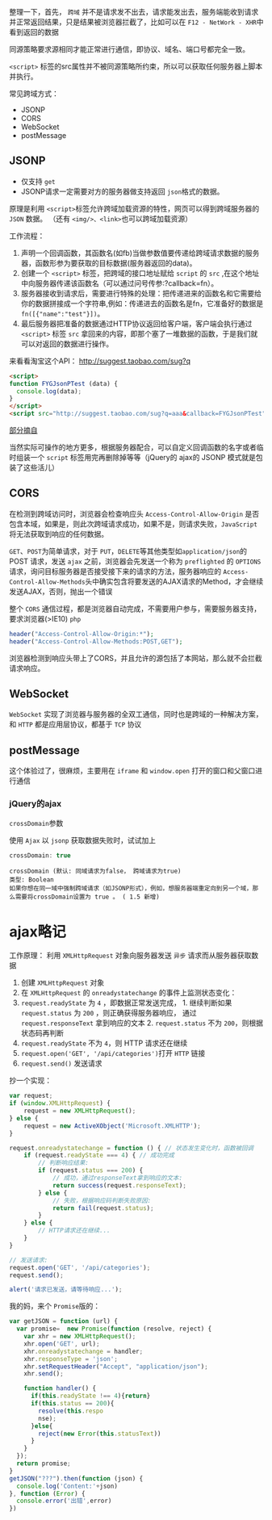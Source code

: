 整理一下，首先， `跨域` 并不是请求发不出去，请求能发出去，服务端能收到请求并正常返回结果，只是结果被浏览器拦截了，比如可以在 `F12 - NetWork - XHR`中看到返回的数据

同源策略要求源相同才能正常进行通信，即协议、域名、端口号都完全一致。


`<script>` 标签的src属性并不被同源策略所约束，所以可以获取任何服务器上脚本并执行。


常见跨域方式：
- JSONP
- CORS
- WebSocket
- postMessage

## JSONP
- 仅支持 `get`
- JSONP请求一定需要对方的服务器做支持返回 `json`格式的数据。

原理是利用 `<script>`标签允许跨域加载资源的特性，网页可以得到跨域服务器的 `JSON` 数据。
（还有 `<img/>、<link>`也可以跨域加载资源）

工作流程：
1. 声明一个回调函数，其函数名(如fb)当做参数值要传递给跨域请求数据的服务器，函数形参为要获取的目标数据(服务器返回的data)。
2. 创建一个 `<script>` 标签，把跨域的接口地址赋给 `script` 的 `src` ,在这个地址中向服务器传递该函数名（可以通过问号传参:?callback=fn）。
3. 服务器接收到请求后，需要进行特殊的处理：把传递进来的函数名和它需要给你的数据拼接成一个字符串,例如：传递进去的函数名是fn，它准备好的数据是`fn([{"name":"test"}])`。
4. 最后服务器把准备的数据通过HTTP协议返回给客户端，客户端会执行通过 `<script>` 标签 `src` 拿回来的内容，即那个塞了一堆数据的函数，于是我们就可以对返回的数据进行操作。



来看看淘宝这个API：
http://suggest.taobao.com/sug?q

```html
<script>
function FYGJsonPTest (data) {
  console.log(data);
}
</script>
<script src="http://suggest.taobao.com/sug?q=aaa&callback=FYGJsonPTest"></script>
```


[部分摘自](https://segmentfault.com/a/1190000016756432)

当然实际可操作的地方更多，根据服务器配合，可以自定义回调函数的名字或者临时组装一个 `script` 标签用完再删除掉等等（jQuery的 ajax的 JSONP 模式就是包装了这些活儿）
## CORS
在检测到跨域访问时，浏览器会检查响应头 `Access-Control-Allow-Origin` 是否包含本域，如果是，则此次跨域请求成功，如果不是，则请求失败，`JavaScript` 将无法获取到响应的任何数据。

`GET`、`POST`为简单请求，对于 `PUT`，`DELETE`等其他类型如`application/json`的POST 请求，发送 `ajax` 之前，浏览器会先发送一个称为 `preflighted` 的 `OPTIONS` 请求，询问目标服务器是否接受接下来的请求的方法，服务器响应的 `Access-Control-Allow-Methods`头中确实包含将要发送的AJAX请求的Method，才会继续发送AJAX，否则，抛出一个错误

整个 `CORS` 通信过程，都是浏览器自动完成，不需要用户参与，需要服务器支持，要求浏览器(>IE10) `php`
```php
header("Access-Control-Allow-Origin:*");
header("Access-Control-Allow-Methods:POST,GET");
```
浏览器检测到响应头带上了CORS，并且允许的源包括了本网站，那么就不会拦截请求响应。



## WebSocket
`WebSocket` 实现了浏览器与服务器的全双工通信，同时也是跨域的一种解决方案，和 `HTTP` 都是应用层协议，都基于 `TCP` 协议

## postMessage
这个体验过了，很麻烦，主要用在 `iframe` 和 `window.open` 打开的窗口和父窗口进行通信

### jQuery的ajax
`crossDomain`参数

使用 `Ajax` 以 `jsonp` 获取数据失败时，试试加上
```js
crossDomain: true
```

```
crossDomain (默认: 同域请求为false， 跨域请求为true)
类型: Boolean
如果你想在同一域中强制跨域请求（如JSONP形式），例如，想服务器端重定向到另一个域，那么需要将crossDomain设置为 true 。 ( 1.5 新增)
```




# ajax略记
工作原理：
利用 `XMLHttpRequest` 对象向服务器发送 `异步` 请求而从服务器获取数据

1. 创建 `XMLHttpRequest` 对象
2. 在 `XMLHttpRequest` 的 `onreadystatechange` 的事件上监测状态变化：
  1. `request.readyState` 为 `4` ，即数据正常发送完成，
    1. 继续判断如果 `request.status` 为 `200` ，则正确获得服务器响应， 通过 `request.responseText` 拿到响应的文本
    2. `request.status` 不为 `200`，则根据状态码再判断
  2. `request.readyState` 不为 `4`，则 HTTP 请求还在继续
3. `request.open('GET', '/api/categories')`打开 `HTTP` 链接
4. `request.send()` 发送请求

抄一个实现：
```javascript
var request;
if (window.XMLHttpRequest) {
    request = new XMLHttpRequest();
} else {
    request = new ActiveXObject('Microsoft.XMLHTTP');
}

request.onreadystatechange = function () { // 状态发生变化时，函数被回调
    if (request.readyState === 4) { // 成功完成
        // 判断响应结果:
        if (request.status === 200) {
            // 成功，通过responseText拿到响应的文本:
            return success(request.responseText);
        } else {
            // 失败，根据响应码判断失败原因:
            return fail(request.status);
        }
    } else {
        // HTTP请求还在继续...
    }
}

// 发送请求:
request.open('GET', '/api/categories');
request.send();

alert('请求已发送，请等待响应...');
```

我的妈，来个 `Promise`版的：
```javascript
var getJSON = function (url) { 
  var promise=  new Promise(function (resolve, reject) { 
    var xhr = new XMLHttpRequest();
    xhr.open('GET', url);
    xhr.onreadystatechange = handler;
    xhr.responseType = 'json';
    xhr.setRequestHeader("Accept", "application/json");
    xhr.send();

    function handler() {
      if(this.readyState !== 4){return}
      if(this.status == 200){
        resolve(this.respo
        nse);
      }else{
        reject(new Error(this.statusText))
      }
    }
  });
  return promise;
}
getJSON("???").then(function (json) { 
  console.log('Content:'+json)
}, function (Error) { 
  console.error('出错',error)
})
```